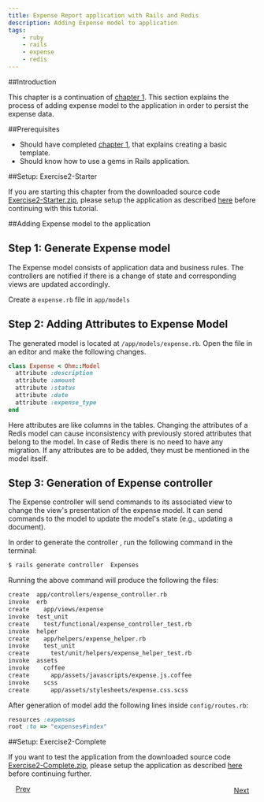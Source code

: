 ```yaml
---
title: Expense Report application with Rails and Redis
description: Adding Expense model to application
tags:
    - ruby
    - rails
    - expense
    - redis
---
```


##Introduction

This chapter is a continuation of [chapter 1](/ruby/rails-tutorial/redis/rails-new-template-with-redis.html). This section explains the process of adding expense model to the application in order to persist the expense data.

##Prerequisites

+ Should have completed [chapter 1](/ruby/rails-tutorial/redis/rails-new-template-with-redis.html), that explains creating a basic template.
+ Should know how to use a gems in Rails application.

##Setup: Exercise2-Starter

If you are starting this chapter from the downloaded source code [Exercise2-Starter.zip](/rails-code/expense-report-redis/Exercise2-starter.zip), please setup the application as described [here](/ruby/rails-tutorial/redis/redis-starters-guide.html) before continuing with this tutorial.

##Adding Expense model to the application

## **Step 1:** Generate Expense model

The Expense model consists of application data and business rules. The controllers are notified if there is a change of state and corresponding views are updated accordingly.

Create a `expense.rb` file in `app/models`

## **Step 2:** Adding Attributes to Expense Model

The generated model is located at `/app/models/expense.rb`. Open the file in an editor  and make the following changes.

```ruby
class Expense < Ohm::Model
  attribute :description
  attribute :amount
  attribute :status
  attribute :date
  attribute :expense_type
end

```

Here attributes are like columns in the tables. Changing the attributes of a Redis model can cause inconsistency with previously stored attributes that belong to the model.
In case of Redis there is no need to have any migration. If any attributes are to be added, they must be mentioned in the model itself.


## **Step 3:** Generation of Expense controller

The Expense controller will send commands to its associated view to change the view's presentation of the expense model. It can send commands to the model to update the model's state (e.g., updating a document).

In order to generate the controller , run the following command in the terminal:

```bash
$ rails generate controller  Expenses
```

Running the above command will produce the following the files:

```bash
create  app/controllers/expense_controller.rb
invoke  erb
create    app/views/expense
invoke  test_unit
create    test/functional/expense_controller_test.rb
invoke  helper
create    app/helpers/expense_helper.rb
invoke    test_unit
create      test/unit/helpers/expense_helper_test.rb
invoke  assets
invoke    coffee
create      app/assets/javascripts/expense.js.coffee
invoke    scss
create      app/assets/stylesheets/expense.css.scss
```

After generation of model add the following lines inside `config/routes.rb`:

```ruby
resources :expenses
root :to => "expenses#index"
```

##Setup: Exercise2-Complete

If you want to test the application from the downloaded source code [Exercise2-Complete.zip](/rails-code/expense-report-redis/Exercise2-complete.zip), please setup the application as described [here](/ruby/rails-tutorial/redis/redis-completers-guide.html) before continuing further.


<a class="button-plain" style="padding: 3px 15px;" href="/ruby/rails-tutorial/redis/rails-new-template-with-redis.html">Prev</a>   <a class="button-plain" style="padding: 3px 15px; float: right;" href="/ruby/rails-tutorial/redis/rails-redis-expense-user-flow.html">Next</a>
